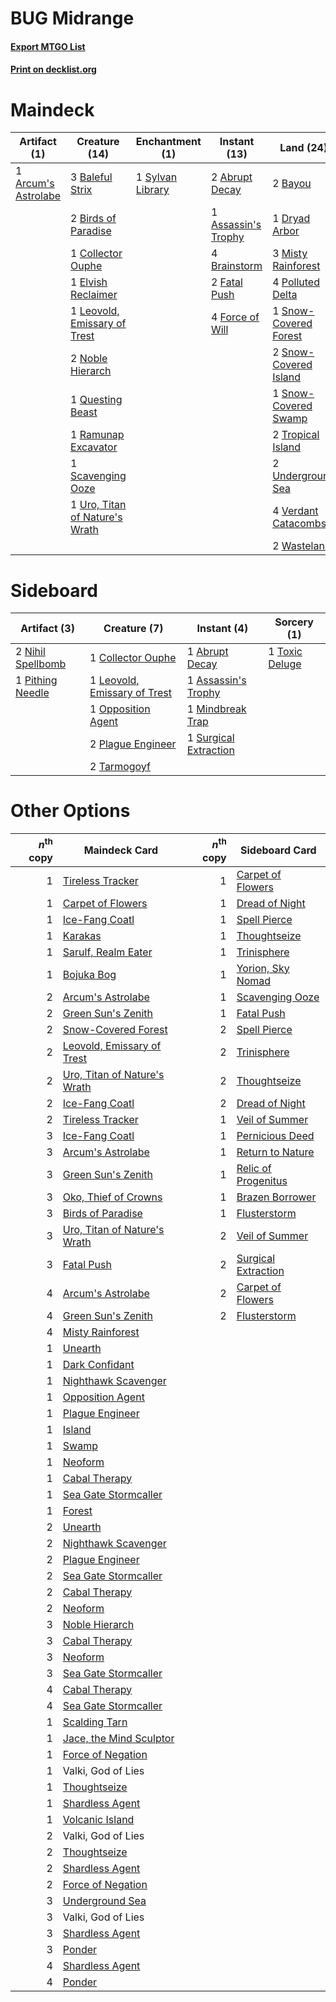 # BUG Midrange

#### [Export MTGO List](../collection/BUG%20Midrange/BUG%20Midrange.txt)
#### [Print on decklist.org](http://decklist.org/?deckmain=2%09Abrupt%20Decay%0A1%09Arcum's%20Astrolabe%0A1%09Assassin's%20Trophy%0A3%09Baleful%20Strix%0A2%09Bayou%0A2%09Birds%20of%20Paradise%0A4%09Brainstorm%0A1%09Collector%20Ouphe%0A1%09Dryad%20Arbor%0A1%09Elvish%20Reclaimer%0A2%09Fatal%20Push%0A4%09Force%20of%20Will%0A1%09Green%20Sun's%20Zenith%0A2%09Hymn%20to%20Tourach%0A1%09Leovold,%20Emissary%20of%20Trest%0A3%09Misty%20Rainforest%0A2%09Noble%20Hierarch%0A2%09Oko,%20Thief%20of%20Crowns%0A4%09Polluted%20Delta%0A2%09Ponder%0A1%09Questing%20Beast%0A1%09Ramunap%20Excavator%0A1%09Scavenging%20Ooze%0A1%09Snow-Covered%20Forest%0A2%09Snow-Covered%20Island%0A1%09Snow-Covered%20Swamp%0A1%09Sylvan%20Library%0A2%09Tropical%20Island%0A2%09Underground%20Sea%0A1%09Uro,%20Titan%20of%20Nature's%20Wrath%0A4%09Verdant%20Catacombs%0A2%09Wasteland&deckside=1%09Abrupt%20Decay%0A1%09Assassin's%20Trophy%0A1%09Collector%20Ouphe%0A1%09Leovold,%20Emissary%20of%20Trest%0A1%09Mindbreak%20Trap%0A2%09Nihil%20Spellbomb%0A1%09Opposition%20Agent%0A1%09Pithing%20Needle%0A2%09Plague%20Engineer%0A1%09Surgical%20Extraction%0A2%09Tarmogoyf%0A1%09Toxic%20Deluge)
# Maindeck

|                                         Artifact (1)                                         |                                              Creature (14)                                              |                                     Enchantment (1)                                     |                                         Instant (13)                                         |                                           Land (24)                                            |                                        Planeswalker (2)                                         |                                          Sorcery (5)                                          |
|----------------------------------------------------------------------------------------------|---------------------------------------------------------------------------------------------------------|-----------------------------------------------------------------------------------------|----------------------------------------------------------------------------------------------|------------------------------------------------------------------------------------------------|-------------------------------------------------------------------------------------------------|-----------------------------------------------------------------------------------------------|
|1 [Arcum's Astrolabe](http://gatherer.wizards.com/Pages/Card/Details.aspx?multiverseid=464169)|3 [Baleful Strix](http://gatherer.wizards.com/Pages/Card/Details.aspx?multiverseid=376260)               |1 [Sylvan Library](http://gatherer.wizards.com/Pages/Card/Details.aspx?multiverseid=2240)|2 [Abrupt Decay](http://gatherer.wizards.com/Pages/Card/Details.aspx?multiverseid=456061)     |2 [Bayou](http://gatherer.wizards.com/Pages/Card/Details.aspx?multiverseid=879)                 |2 [Oko, Thief of Crowns](http://gatherer.wizards.com/Pages/Card/Details.aspx?multiverseid=473159)|1 [Green Sun's Zenith](http://gatherer.wizards.com/Pages/Card/Details.aspx?multiverseid=413711)|
|                                                                                              |2 [Birds of Paradise](http://gatherer.wizards.com/Pages/Card/Details.aspx?multiverseid=129906)           |                                                                                         |1 [Assassin's Trophy](http://gatherer.wizards.com/Pages/Card/Details.aspx?multiverseid=452902)|1 [Dryad Arbor](http://gatherer.wizards.com/Pages/Card/Details.aspx?multiverseid=136196)        |                                                                                                 |2 [Hymn to Tourach](http://gatherer.wizards.com/Pages/Card/Details.aspx?multiverseid=413634)   |
|                                                                                              |1 [Collector Ouphe](http://gatherer.wizards.com/Pages/Card/Details.aspx?multiverseid=464107)             |                                                                                         |4 [Brainstorm](http://gatherer.wizards.com/Pages/Card/Details.aspx?multiverseid=3897)         |3 [Misty Rainforest](http://gatherer.wizards.com/Pages/Card/Details.aspx?multiverseid=405102)   |                                                                                                 |2 [Ponder](http://gatherer.wizards.com/Pages/Card/Details.aspx?multiverseid=451051)            |
|                                                                                              |1 [Elvish Reclaimer](http://gatherer.wizards.com/Pages/Card/Details.aspx?multiverseid=466923)            |                                                                                         |2 [Fatal Push](http://gatherer.wizards.com/Pages/Card/Details.aspx?multiverseid=423724)       |4 [Polluted Delta](http://gatherer.wizards.com/Pages/Card/Details.aspx?multiverseid=405104)     |                                                                                                 |                                                                                               |
|                                                                                              |1 [Leovold, Emissary of Trest](http://gatherer.wizards.com/Pages/Card/Details.aspx?multiverseid=416834)  |                                                                                         |4 [Force of Will](http://gatherer.wizards.com/Pages/Card/Details.aspx?multiverseid=3107)      |1 [Snow-Covered Forest](http://gatherer.wizards.com/Pages/Card/Details.aspx?multiverseid=121192)|                                                                                                 |                                                                                               |
|                                                                                              |2 [Noble Hierarch](http://gatherer.wizards.com/Pages/Card/Details.aspx?multiverseid=179434)              |                                                                                         |                                                                                              |2 [Snow-Covered Island](http://gatherer.wizards.com/Pages/Card/Details.aspx?multiverseid=121130)|                                                                                                 |                                                                                               |
|                                                                                              |1 [Questing Beast](http://gatherer.wizards.com/Pages/Card/Details.aspx?multiverseid=473133)              |                                                                                         |                                                                                              |1 [Snow-Covered Swamp](http://gatherer.wizards.com/Pages/Card/Details.aspx?multiverseid=121256) |                                                                                                 |                                                                                               |
|                                                                                              |1 [Ramunap Excavator](http://gatherer.wizards.com/Pages/Card/Details.aspx?multiverseid=430818)           |                                                                                         |                                                                                              |2 [Tropical Island](http://gatherer.wizards.com/Pages/Card/Details.aspx?multiverseid=884)       |                                                                                                 |                                                                                               |
|                                                                                              |1 [Scavenging Ooze](http://gatherer.wizards.com/Pages/Card/Details.aspx?multiverseid=420783)             |                                                                                         |                                                                                              |2 [Underground Sea](http://gatherer.wizards.com/Pages/Card/Details.aspx?multiverseid=886)       |                                                                                                 |                                                                                               |
|                                                                                              |1 [Uro, Titan of Nature's Wrath](http://gatherer.wizards.com/Pages/Card/Details.aspx?multiverseid=476480)|                                                                                         |                                                                                              |4 [Verdant Catacombs](http://gatherer.wizards.com/Pages/Card/Details.aspx?multiverseid=405113)  |                                                                                                 |                                                                                               |
|                                                                                              |                                                                                                         |                                                                                         |                                                                                              |2 [Wasteland](http://gatherer.wizards.com/Pages/Card/Details.aspx?multiverseid=413790)          |                                                                                                 |                                                                                               |


# Sideboard

|                                        Artifact (3)                                        |                                             Creature (7)                                              |                                          Instant (4)                                           |                                       Sorcery (1)                                       |
|--------------------------------------------------------------------------------------------|-------------------------------------------------------------------------------------------------------|------------------------------------------------------------------------------------------------|-----------------------------------------------------------------------------------------|
|2 [Nihil Spellbomb](http://gatherer.wizards.com/Pages/Card/Details.aspx?multiverseid=442215)|1 [Collector Ouphe](http://gatherer.wizards.com/Pages/Card/Details.aspx?multiverseid=464107)           |1 [Abrupt Decay](http://gatherer.wizards.com/Pages/Card/Details.aspx?multiverseid=456061)       |1 [Toxic Deluge](http://gatherer.wizards.com/Pages/Card/Details.aspx?multiverseid=376559)|
|1 [Pithing Needle](http://gatherer.wizards.com/Pages/Card/Details.aspx?multiverseid=129526) |1 [Leovold, Emissary of Trest](http://gatherer.wizards.com/Pages/Card/Details.aspx?multiverseid=416834)|1 [Assassin's Trophy](http://gatherer.wizards.com/Pages/Card/Details.aspx?multiverseid=452902)  |                                                                                         |
|                                                                                            |1 [Opposition Agent](http://gatherer.wizards.com/Pages/Card/Details.aspx?multiverseid=497661)          |1 [Mindbreak Trap](http://gatherer.wizards.com/Pages/Card/Details.aspx?multiverseid=197532)     |                                                                                         |
|                                                                                            |2 [Plague Engineer](http://gatherer.wizards.com/Pages/Card/Details.aspx?multiverseid=464049)           |1 [Surgical Extraction](http://gatherer.wizards.com/Pages/Card/Details.aspx?multiverseid=397706)|                                                                                         |
|                                                                                            |2 [Tarmogoyf](http://gatherer.wizards.com/Pages/Card/Details.aspx?multiverseid=136142)                 |                                                                                                |                                                                                         |


# Other Options

|*n*<sup>th</sup> copy|                                             Maindeck Card                                             |*n*<sup>th</sup> copy|                                        Sideboard Card                                        |
|--------------------:|-------------------------------------------------------------------------------------------------------|--------------------:|----------------------------------------------------------------------------------------------|
|                    1|[Tireless Tracker](http://gatherer.wizards.com/Pages/Card/Details.aspx?multiverseid=409997)            |                    1|[Carpet of Flowers](http://gatherer.wizards.com/Pages/Card/Details.aspx?multiverseid=5858)    |
|                    1|[Carpet of Flowers](http://gatherer.wizards.com/Pages/Card/Details.aspx?multiverseid=5858)             |                    1|[Dread of Night](http://gatherer.wizards.com/Pages/Card/Details.aspx?multiverseid=14580)      |
|                    1|[Ice-Fang Coatl](http://gatherer.wizards.com/Pages/Card/Details.aspx?multiverseid=464152)              |                    1|[Spell Pierce](http://gatherer.wizards.com/Pages/Card/Details.aspx?multiverseid=425876)       |
|                    1|[Karakas](http://gatherer.wizards.com/Pages/Card/Details.aspx?multiverseid=413782)                     |                    1|[Thoughtseize](http://gatherer.wizards.com/Pages/Card/Details.aspx?multiverseid=438676)       |
|                    1|[Sarulf, Realm Eater](http://gatherer.wizards.com/Pages/Card/Details.aspx?multiverseid=503844)         |                    1|[Trinisphere](http://gatherer.wizards.com/Pages/Card/Details.aspx?multiverseid=43545)         |
|                    1|[Bojuka Bog](http://gatherer.wizards.com/Pages/Card/Details.aspx?multiverseid=376269)                  |                    1|[Yorion, Sky Nomad](http://gatherer.wizards.com/Pages/Card/Details.aspx?multiverseid=479752)  |
|                    2|[Arcum's Astrolabe](http://gatherer.wizards.com/Pages/Card/Details.aspx?multiverseid=464169)           |                    1|[Scavenging Ooze](http://gatherer.wizards.com/Pages/Card/Details.aspx?multiverseid=420783)    |
|                    2|[Green Sun's Zenith](http://gatherer.wizards.com/Pages/Card/Details.aspx?multiverseid=413711)          |                    1|[Fatal Push](http://gatherer.wizards.com/Pages/Card/Details.aspx?multiverseid=423724)         |
|                    2|[Snow-Covered Forest](http://gatherer.wizards.com/Pages/Card/Details.aspx?multiverseid=121192)         |                    2|[Spell Pierce](http://gatherer.wizards.com/Pages/Card/Details.aspx?multiverseid=425876)       |
|                    2|[Leovold, Emissary of Trest](http://gatherer.wizards.com/Pages/Card/Details.aspx?multiverseid=416834)  |                    2|[Trinisphere](http://gatherer.wizards.com/Pages/Card/Details.aspx?multiverseid=43545)         |
|                    2|[Uro, Titan of Nature's Wrath](http://gatherer.wizards.com/Pages/Card/Details.aspx?multiverseid=476480)|                    2|[Thoughtseize](http://gatherer.wizards.com/Pages/Card/Details.aspx?multiverseid=438676)       |
|                    2|[Ice-Fang Coatl](http://gatherer.wizards.com/Pages/Card/Details.aspx?multiverseid=464152)              |                    2|[Dread of Night](http://gatherer.wizards.com/Pages/Card/Details.aspx?multiverseid=14580)      |
|                    2|[Tireless Tracker](http://gatherer.wizards.com/Pages/Card/Details.aspx?multiverseid=409997)            |                    1|[Veil of Summer](http://gatherer.wizards.com/Pages/Card/Details.aspx?multiverseid=466952)     |
|                    3|[Ice-Fang Coatl](http://gatherer.wizards.com/Pages/Card/Details.aspx?multiverseid=464152)              |                    1|[Pernicious Deed](http://gatherer.wizards.com/Pages/Card/Details.aspx?multiverseid=442201)    |
|                    3|[Arcum's Astrolabe](http://gatherer.wizards.com/Pages/Card/Details.aspx?multiverseid=464169)           |                    1|[Return to Nature](http://gatherer.wizards.com/Pages/Card/Details.aspx?multiverseid=461102)   |
|                    3|[Green Sun's Zenith](http://gatherer.wizards.com/Pages/Card/Details.aspx?multiverseid=413711)          |                    1|[Relic of Progenitus](http://gatherer.wizards.com/Pages/Card/Details.aspx?multiverseid=174824)|
|                    3|[Oko, Thief of Crowns](http://gatherer.wizards.com/Pages/Card/Details.aspx?multiverseid=473159)        |                    1|[Brazen Borrower](http://gatherer.wizards.com/Pages/Card/Details.aspx?multiverseid=473001)    |
|                    3|[Birds of Paradise](http://gatherer.wizards.com/Pages/Card/Details.aspx?multiverseid=129906)           |                    1|[Flusterstorm](http://gatherer.wizards.com/Pages/Card/Details.aspx?multiverseid=228255)       |
|                    3|[Uro, Titan of Nature's Wrath](http://gatherer.wizards.com/Pages/Card/Details.aspx?multiverseid=476480)|                    2|[Veil of Summer](http://gatherer.wizards.com/Pages/Card/Details.aspx?multiverseid=466952)     |
|                    3|[Fatal Push](http://gatherer.wizards.com/Pages/Card/Details.aspx?multiverseid=423724)                  |                    2|[Surgical Extraction](http://gatherer.wizards.com/Pages/Card/Details.aspx?multiverseid=397706)|
|                    4|[Arcum's Astrolabe](http://gatherer.wizards.com/Pages/Card/Details.aspx?multiverseid=464169)           |                    2|[Carpet of Flowers](http://gatherer.wizards.com/Pages/Card/Details.aspx?multiverseid=5858)    |
|                    4|[Green Sun's Zenith](http://gatherer.wizards.com/Pages/Card/Details.aspx?multiverseid=413711)          |                    2|[Flusterstorm](http://gatherer.wizards.com/Pages/Card/Details.aspx?multiverseid=228255)       |
|                    4|[Misty Rainforest](http://gatherer.wizards.com/Pages/Card/Details.aspx?multiverseid=405102)            |                     |                                                                                              |
|                    1|[Unearth](http://gatherer.wizards.com/Pages/Card/Details.aspx?multiverseid=442102)                     |                     |                                                                                              |
|                    1|[Dark Confidant](http://gatherer.wizards.com/Pages/Card/Details.aspx?multiverseid=397731)              |                     |                                                                                              |
|                    1|[Nighthawk Scavenger](http://gatherer.wizards.com/Pages/Card/Details.aspx?multiverseid=491752)         |                     |                                                                                              |
|                    1|[Opposition Agent](http://gatherer.wizards.com/Pages/Card/Details.aspx?multiverseid=497661)            |                     |                                                                                              |
|                    1|[Plague Engineer](http://gatherer.wizards.com/Pages/Card/Details.aspx?multiverseid=464049)             |                     |                                                                                              |
|                    1|[Island](http://gatherer.wizards.com/Pages/Card/Details.aspx?multiverseid=439857)                      |                     |                                                                                              |
|                    1|[Swamp](http://gatherer.wizards.com/Pages/Card/Details.aspx?multiverseid=439858)                       |                     |                                                                                              |
|                    1|[Neoform](http://gatherer.wizards.com/Pages/Card/Details.aspx?multiverseid=461133)                     |                     |                                                                                              |
|                    1|[Cabal Therapy](http://gatherer.wizards.com/Pages/Card/Details.aspx?multiverseid=413625)               |                     |                                                                                              |
|                    1|[Sea Gate Stormcaller](http://gatherer.wizards.com/Pages/Card/Details.aspx?multiverseid=495617)        |                     |                                                                                              |
|                    1|[Forest](http://gatherer.wizards.com/Pages/Card/Details.aspx?multiverseid=439860)                      |                     |                                                                                              |
|                    2|[Unearth](http://gatherer.wizards.com/Pages/Card/Details.aspx?multiverseid=442102)                     |                     |                                                                                              |
|                    2|[Nighthawk Scavenger](http://gatherer.wizards.com/Pages/Card/Details.aspx?multiverseid=491752)         |                     |                                                                                              |
|                    2|[Plague Engineer](http://gatherer.wizards.com/Pages/Card/Details.aspx?multiverseid=464049)             |                     |                                                                                              |
|                    2|[Sea Gate Stormcaller](http://gatherer.wizards.com/Pages/Card/Details.aspx?multiverseid=495617)        |                     |                                                                                              |
|                    2|[Cabal Therapy](http://gatherer.wizards.com/Pages/Card/Details.aspx?multiverseid=413625)               |                     |                                                                                              |
|                    2|[Neoform](http://gatherer.wizards.com/Pages/Card/Details.aspx?multiverseid=461133)                     |                     |                                                                                              |
|                    3|[Noble Hierarch](http://gatherer.wizards.com/Pages/Card/Details.aspx?multiverseid=179434)              |                     |                                                                                              |
|                    3|[Cabal Therapy](http://gatherer.wizards.com/Pages/Card/Details.aspx?multiverseid=413625)               |                     |                                                                                              |
|                    3|[Neoform](http://gatherer.wizards.com/Pages/Card/Details.aspx?multiverseid=461133)                     |                     |                                                                                              |
|                    3|[Sea Gate Stormcaller](http://gatherer.wizards.com/Pages/Card/Details.aspx?multiverseid=495617)        |                     |                                                                                              |
|                    4|[Cabal Therapy](http://gatherer.wizards.com/Pages/Card/Details.aspx?multiverseid=413625)               |                     |                                                                                              |
|                    4|[Sea Gate Stormcaller](http://gatherer.wizards.com/Pages/Card/Details.aspx?multiverseid=495617)        |                     |                                                                                              |
|                    1|[Scalding Tarn](http://gatherer.wizards.com/Pages/Card/Details.aspx?multiverseid=405107)               |                     |                                                                                              |
|                    1|[Jace, the Mind Sculptor](http://gatherer.wizards.com/Pages/Card/Details.aspx?multiverseid=442051)     |                     |                                                                                              |
|                    1|[Force of Negation](http://gatherer.wizards.com/Pages/Card/Details.aspx?multiverseid=464001)           |                     |                                                                                              |
|                    1|Valki, God of Lies                                                                                     |                     |                                                                                              |
|                    1|[Thoughtseize](http://gatherer.wizards.com/Pages/Card/Details.aspx?multiverseid=438676)                |                     |                                                                                              |
|                    1|[Shardless Agent](http://gatherer.wizards.com/Pages/Card/Details.aspx?multiverseid=413748)             |                     |                                                                                              |
|                    1|[Volcanic Island](http://gatherer.wizards.com/Pages/Card/Details.aspx?multiverseid=887)                |                     |                                                                                              |
|                    2|Valki, God of Lies                                                                                     |                     |                                                                                              |
|                    2|[Thoughtseize](http://gatherer.wizards.com/Pages/Card/Details.aspx?multiverseid=438676)                |                     |                                                                                              |
|                    2|[Shardless Agent](http://gatherer.wizards.com/Pages/Card/Details.aspx?multiverseid=413748)             |                     |                                                                                              |
|                    2|[Force of Negation](http://gatherer.wizards.com/Pages/Card/Details.aspx?multiverseid=464001)           |                     |                                                                                              |
|                    3|[Underground Sea](http://gatherer.wizards.com/Pages/Card/Details.aspx?multiverseid=886)                |                     |                                                                                              |
|                    3|Valki, God of Lies                                                                                     |                     |                                                                                              |
|                    3|[Shardless Agent](http://gatherer.wizards.com/Pages/Card/Details.aspx?multiverseid=413748)             |                     |                                                                                              |
|                    3|[Ponder](http://gatherer.wizards.com/Pages/Card/Details.aspx?multiverseid=451051)                      |                     |                                                                                              |
|                    4|[Shardless Agent](http://gatherer.wizards.com/Pages/Card/Details.aspx?multiverseid=413748)             |                     |                                                                                              |
|                    4|[Ponder](http://gatherer.wizards.com/Pages/Card/Details.aspx?multiverseid=451051)                      |                     |                                                                                              |

